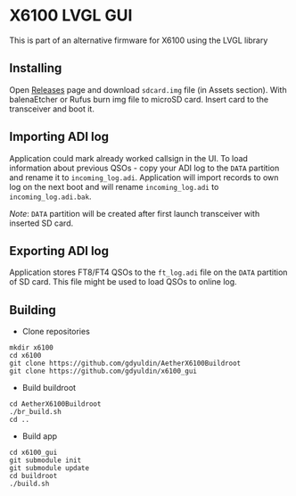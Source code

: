 # X6100 LVGL GUI

This is part of an alternative firmware for X6100 using the LVGL library

## Installing

Open [Releases](https://github.com/gdyuldin/x6100_gui/releases/latest) page and download `sdcard.img` file (in Assets section). With balenaEtcher or Rufus
burn img file to microSD card. Insert card to the transceiver and boot it.

## Importing ADI log

Application could mark already worked callsign in the UI.
To load information about previous QSOs - copy your ADI log to the `DATA` partition and rename it to `incoming_log.adi`.
Application will import records to own log on the next boot and will rename `incoming_log.adi` to `incoming_log.adi.bak`.

*Note*: `DATA` partition will be created after first launch transceiver with inserted SD card.


## Exporting ADI log

Application stores FT8/FT4 QSOs to the `ft_log.adi` file on the `DATA` partition of SD card. This file might be used to load QSOs to online log.


## Building


* Clone repositories

```
mkdir x6100
cd x6100
git clone https://github.com/gdyuldin/AetherX6100Buildroot
git clone https://github.com/gdyuldin/x6100_gui
```

* Build buildroot

```
cd AetherX6100Buildroot
./br_build.sh
cd ..
```

* Build app

```
cd x6100_gui
git submodule init
git submodule update
cd buildroot
./build.sh
```

